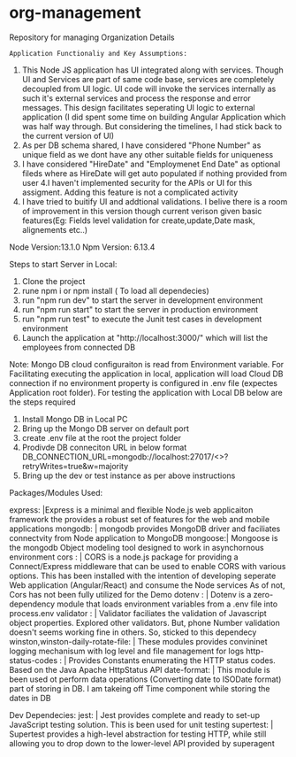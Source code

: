 # org-management
Repository for managing Organization Details

    Application Functionaliy and Key Assumptions:
      
1. This Node JS application has UI integrated along with services. Though UI and Services are part of same code base, 
   services are completely decoupled from UI logic. UI code will invoke the services internally as such it's external services and process 
   the response and error messages. This design facilitates seperating UI logic to external application 
   (I did spent some time on building Angular Application which was half way through. But considering the timelines, 
   I had stick back to the current version of UI)
2. As per DB schema shared, I have considered "Phone Number" as unique field as we dont have any other suitable fields for uniqueness
3. I have considered "HireDate" and "Employmenet End Date" as optional fileds where as HireDate will get auto populated if nothing provided from user
4.I haven't implemented security for the APIs or UI for this assigment. Adding this feature is not a complicated activity
5. I have tried to buitify UI and addtional validations. I belive there is a room of improvement in this version though current verison given basic features(Eg: Fields level validation for create,update,Date mask, alignements etc..)

  

Node Version:13.1.0 Npm Version: 6.13.4

Steps to start Server in Local:
1. Clone the project
2. rune npm i or npm install ( To load all dependecies)
3. run "npm run dev" to start the server in development environment 
4. run "npm run start" to start the server in production environment
5. run "npm run test" to execute the Junit test cases in development environment
6. Launch the application at "http://localhost:3000/" which will list the employees from connected DB

Note:
Mongo DB cloud configuraiton is read from Environment variable. For Facilitating executing the application in local,
application will load Cloud DB connection if no environment property is configured in .env file (expectes Application root folder).
For testing the application with Local DB below are the steps required

1. Install Mongo DB in Local PC
2. Bring up the Mongo DB server on default port
3. create .env file at the root the project folder
4. Prodivde DB conneciton URL in below format
    DB_CONNECTION_URL=mongodb://localhost:27017/<<DB Name>>?retryWrites=true&w=majority
5. Bring up the dev or test instance as per above instructions 

Packages/Modules Used:

express: |Express is a minimal and flexible Node.js web applicaiton framework the provides
a robust set of features for the web and mobile applications
mongodb: | mongodb provides MongoDB driver and faciliates connectvity from Node application to MongoDB
mongoose:| Mongoose is the mongodb Object modeling tool designed to work in asynchornous environment
cors : | CORS is a node.js package for providing a Connect/Express middleware that can be used to enable CORS with various options.
         This has been installed with the intention of developing seperate Web application (Angular/React) and consume the Node services
         As of not, Cors has not been fully utilized for the Demo 
dotenv : | Dotenv is a zero-dependency module that loads environment variables from a .env file into process.env
validator : | Validator faciliates the validation of Javascript object properties. Explored other validators. But, phone Number 
              validation doesn't seems working fine in others. So, sticked to this dependecy
winston,winston-daily-rotate-file: | These modules provides convininet logging mechanisum with log level and file management for logs
http-status-codes : | Provides Constants enumerating the HTTP status codes. Based on the Java Apache HttpStatus API
date-format: | This module is been used ot perform data operations (Converting date to ISODate format) part of storing in DB. 
              I am takeing off Time component while storing the dates in DB 

Dev Dependecies:
jest: | Jest provides complete and ready to set-up JavaScript testing solution. This is been used for unit testing
supertest: |  Supertest provides a high-level abstraction for testing HTTP, while still allowing you to drop down to the lower-level API provided by superagent 

